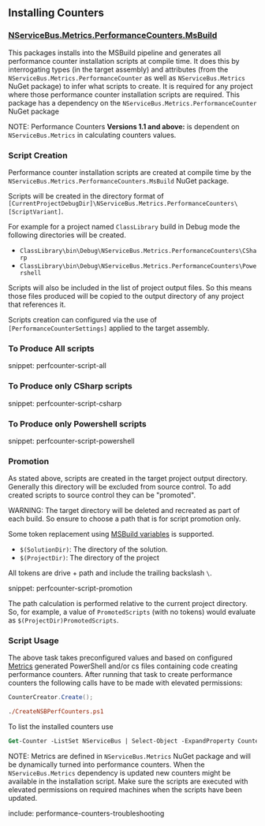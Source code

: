## Installing Counters


### [NServiceBus.Metrics.PerformanceCounters.MsBuild](https://www.nuget.org/packages/NServiceBus.Metrics.PerformanceCounters.MsBuild/)

This packages installs into the MSBuild pipeline and generates all performance counter installation scripts at compile time. It does this by interrogating types (in the target assembly) and attributes (from the `NServiceBus.Metrics.PerformanceCounter` as well as `NServiceBus.Metrics` NuGet package) to infer what scripts to create. It is required for any project where those performance counter installation scripts are required. This package has a dependency on the `NServiceBus.Metrics.PerformanceCounter` NuGet package

NOTE: Performance Counters **Versions 1.1 and above:** is dependent on `NServiceBus.Metrics` in calculating counters values.  

### Script Creation

Performance counter installation scripts are created at compile time by the `NServiceBus.Metrics.PerformanceCounters.MsBuild` NuGet package.

Scripts will be created in the directory format of `[CurrentProjectDebugDir]\NServiceBus.Metrics.PerformanceCounters\[ScriptVariant]`.

For example for a project named `ClassLibrary` build in Debug mode the following directories will be created.

 * `ClassLibrary\bin\Debug\NServiceBus.Metrics.PerformanceCounters\CSharp`
 * `ClassLibrary\bin\Debug\NServiceBus.Metrics.PerformanceCounters\Powershell`

Scripts will also be included in the list of project output files. So this means those files produced will be copied to the output directory of any project that references it.

Scripts creation can configured via the use of `[PerformanceCounterSettings]` applied to the target assembly.


### To Produce All scripts

snippet: perfcounter-script-all


### To Produce only CSharp scripts

snippet: perfcounter-script-csharp


### To Produce only Powershell scripts

snippet: perfcounter-script-powershell


### Promotion

As stated above, scripts are created in the target project output directory. Generally this directory will be excluded from source control. To add created scripts to source control they can be "promoted".

WARNING: The target directory will be deleted and recreated as part of each build. So ensure to choose a path that is for script promotion only.

Some token replacement using [MSBuild variables](https://msdn.microsoft.com/en-us/library/c02as0cs.aspx) is supported.

 * `$(SolutionDir)`: The directory of the solution.
 * `$(ProjectDir)`: The directory of the project

All tokens are drive + path and include the trailing backslash `\`.

snippet: perfcounter-script-promotion

The path calculation is performed relative to the current project directory. So, for example, a value of `PromotedScripts` (with no tokens) would evaluate as `$(ProjectDir)PromotedScripts`.


### Script Usage

The above task takes preconfigured values and based on configured [Metrics](metrics.md) generated PowerShell and/or cs files containing code creating performance counters. After running that task to create performance counters the following calls have to be made with elevated permissions:

```cs
CounterCreator.Create();
```

```ps
./CreateNSBPerfCounters.ps1
```

To list the installed counters use

```ps
Get-Counter -ListSet NServiceBus | Select-Object -ExpandProperty Counter
```

NOTE: Metrics are defined in `NServiceBus.Metrics` NuGet package and will be dynamically turned into performance counters. When the `NServiceBus.Metrics` dependency is updated new counters might be available in the installation script. Make sure the scripts are executed with elevated permissions on required machines when the scripts have been updated.

include: performance-counters-troubleshooting